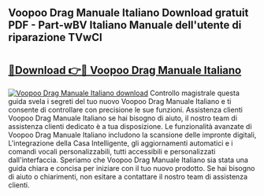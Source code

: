 ## Voopoo Drag Manuale Italiano Download gratuit PDF - Part-wBV Italiano Manuale dell'utente di riparazione TVwCI

# <h2><a href="http://dfecp4.blite.top/?on=Voopoo+Drag+Manuale+Italiano">🔗Download 👉🔴 Voopoo Drag Manuale Italiano</a></h2>

[![Voopoo Drag Manuale Italiano download](https://i.imgur.com/lujVjoI.png)](http://dfecp4.blite.top/?on=Voopoo+Drag+Manuale+Italiano)
Controllo magistrale questa guida svela i segreti del tuo nuovo Voopoo Drag Manuale Italiano e ti consente di controllare con precisione le sue funzioni. Assistenza clienti Voopoo Drag Manuale Italiano se hai bisogno di aiuto, il nostro team di assistenza clienti dedicato è a tua disposizione. Le funzionalità avanzate di Voopoo Drag Manuale Italiano includono la scansione delle impronte digitali, L'integrazione della Casa Intelligente, gli aggiornamenti automatici e i comandi vocali personalizzabili, tutti accessibili e personalizzati dall'interfaccia. Speriamo che Voopoo Drag Manuale Italiano sia stata una guida chiara e concisa per iniziare con il tuo nuovo prodotto. Se hai bisogno di aiuto o chiarimenti, non esitare a contattare il nostro team di assistenza clienti.
